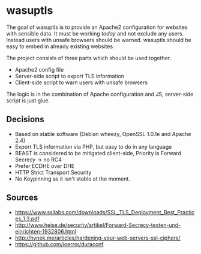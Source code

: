 wasuptls
========

The goal of wasuptls is to provide an Apache2 configuration for websites with sensible data.
It must be working _today_ and not exclude any users. Instead users with unsafe browsers should be warned.
wasuptls should be easy to embed in already existing websites.

The project consists of three parts which should be used together.
 * Apache2 config file
 * Server-side script to export TLS information
 * Client-side script to warn users with unsafe browsers
 
The logic is in the combination of Apache configuration and JS, server-side script is just glue.

Decisions
---------
 * Based on stable software (Debian wheezy, OpenSSL 1.0.1e and Apache 2.4)
 * Export TLS information via PHP, but easy to do in any language
 * BEAST is considered to be mitigated client-side, Priority is Forward Secrecy -> no RC4
 * Prefer ECDHE over DHE
 * HTTP Strict Transport Security
 * No Keypinning as it isn't stable at the moment.

Sources
-------
 * https://www.ssllabs.com/downloads/SSL_TLS_Deployment_Best_Practices_1.3.pdf
 * http://www.heise.de/security/artikel/Forward-Secrecy-testen-und-einrichten-1932806.html
 * http://hynek.me/articles/hardening-your-web-servers-ssl-ciphers/
 * https://github.com/ioerror/duraconf
